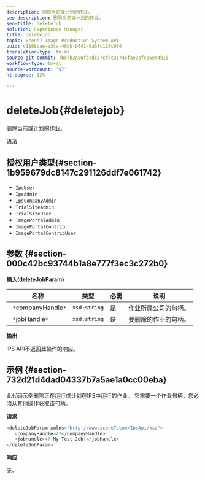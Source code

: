 ```yaml
---
description: 删除当前或计划的作业。
seo-description: 删除当前或计划的作业。
seo-title: deleteJob
solution: Experience Manager
title: deleteJob
topic: Scene7 Image Production System API
uuid: c1109cae-a3ca-40db-b641-9a6fc116c964
translation-type: tm+mt
source-git-commit: 7bc7b3a86fbcdc57cfdc31745fae3afc06e44b15
workflow-type: tm+mt
source-wordcount: '97'
ht-degree: 12%

---
```



# deleteJob{#deletejob}

删除当前或计划的作业。

语法

## 授权用户类型{#section-1b959679dc8147c291126ddf7e061742}

* `IpsUser`
* `IpsAdmin`
* `IpsCompanyAdmin`
* `TrialSiteAdmin`
* `TrialSiteUser`
* `ImagePortalAdmin`
* `ImagePortalContrib`
* `ImagePortalContribUser`

## 参数 {#section-000c42bc93744b1a8e777f3ec3c272b0}

**输入(deleteJobParam)**

| 名称 | 类型 | 必需 | 说明 |
|---|---|---|---|
| ` *`companyHandle`*` | `xsd:string` | 是 | 作业所属公司的句柄。 |
| ` *`jobHandle`*` | `xsd:string` | 是 | 要删除的作业的句柄。 |

**输出**

IPS API不返回此操作的响应。

## 示例 {#section-732d21d4dad04337b7a5ae1a0cc00eba}

此代码示例删除正在运行或计划在IPS中运行的作业。 它需要一个作业句柄，您必须从其他操作获取该句柄。

**请求**

```java
<deleteJobParam xmlns="http://www.scene7.com/IpsApi/xsd">
   <companyHandle>47</companyHandle>
   <jobHandle>47|My Test Job|</jobHandle>
</deleteJobParam>
```

**响应**

无。
